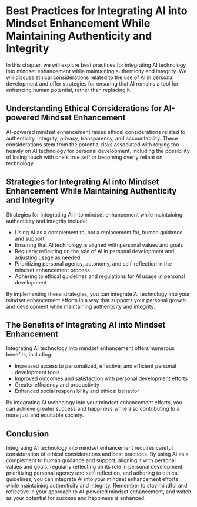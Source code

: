 Best Practices for Integrating AI into Mindset Enhancement While Maintaining Authenticity and Integrity
===========================================================================================================================================================================================================

In this chapter, we will explore best practices for integrating AI technology into mindset enhancement while maintaining authenticity and integrity. We will discuss ethical considerations related to the use of AI in personal development and offer strategies for ensuring that AI remains a tool for enhancing human potential, rather than replacing it.

Understanding Ethical Considerations for AI-powered Mindset Enhancement
-----------------------------------------------------------------------

AI-powered mindset enhancement raises ethical considerations related to authenticity, integrity, privacy, transparency, and accountability. These considerations stem from the potential risks associated with relying too heavily on AI technology for personal development, including the possibility of losing touch with one's true self or becoming overly reliant on technology.

Strategies for Integrating AI into Mindset Enhancement While Maintaining Authenticity and Integrity
---------------------------------------------------------------------------------------------------

Strategies for integrating AI into mindset enhancement while maintaining authenticity and integrity include:

* Using AI as a complement to, not a replacement for, human guidance and support
* Ensuring that AI technology is aligned with personal values and goals
* Regularly reflecting on the role of AI in personal development and adjusting usage as needed
* Prioritizing personal agency, autonomy, and self-reflection in the mindset enhancement process
* Adhering to ethical guidelines and regulations for AI usage in personal development

By implementing these strategies, you can integrate AI technology into your mindset enhancement efforts in a way that supports your personal growth and development while maintaining authenticity and integrity.

The Benefits of Integrating AI into Mindset Enhancement
-------------------------------------------------------

Integrating AI technology into mindset enhancement offers numerous benefits, including:

* Increased access to personalized, effective, and efficient personal development tools
* Improved outcomes and satisfaction with personal development efforts
* Greater efficiency and productivity
* Enhanced social responsibility and ethical behavior

By integrating AI technology into your mindset enhancement efforts, you can achieve greater success and happiness while also contributing to a more just and equitable society.

Conclusion
----------

Integrating AI technology into mindset enhancement requires careful consideration of ethical considerations and best practices. By using AI as a complement to human guidance and support, aligning it with personal values and goals, regularly reflecting on its role in personal development, prioritizing personal agency and self-reflection, and adhering to ethical guidelines, you can integrate AI into your mindset enhancement efforts while maintaining authenticity and integrity. Remember to stay mindful and reflective in your approach to AI-powered mindset enhancement, and watch as your potential for success and happiness is enhanced.
